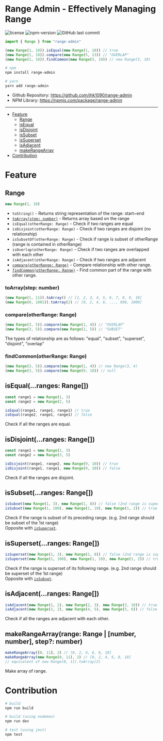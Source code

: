# Range Admin - Effectively Managing Range
![license](https://img.shields.io/github/license/jhk1090/range-admin
) 
![npm-version](https://img.shields.io/npm/v/range-admin)
![GitHub last commit](https://img.shields.io/github/last-commit/jhk1090/range-admin)

```js
import { Range } from "range-admin"

(new Range(1, 10)).isEqual(new Range(1, 10)) // true
(new Range(1, 10)).compare(new Range(5, 13)) // "OVERLAP"
(new Range(1, 10)).findCommon(new Range(5, 10)) // new Range(5, 10)
```

```sh
# npm
npm install range-admin

# yarn
yarn add range-admin
```
 * Github Repository: https://github.com/jhk1090/range-admin
 * NPM Library: https://npmjs.com/package/range-admin
---
 * [Feature](#feature)
    * [Range](#range)
    * [isEqual](#isequalranges-range)
    * [isDisjoint](#isdisjointranges-range)
    * [isSubset](#issubsetranges-range)
    * [isSuperset](#issupersetranges-range)
    * [isAdjacent](#isadjacentranges-range)
    * [makeRangeArray](#makerangearrayrange-range--number-number-step-number)
 * [Contribution](#contribution)

# Feature
## Range
```js
new Range(1, 10)
```
 * ```toString()``` - Returns string representation of the range: start~end
 * [```toArray(step: number)```](#toarraystep-number) - Returns array based on the range
 * ```isEqual(otherRange: Range)``` - Check if two ranges are equal
 * ```isDisjoint(otherRange: Range)``` - Check if two ranges are disjoint (no relationship)
 * ```isSubsetOf(otherRange: Range)``` - Check if range is subset of otherRange (range is contained in otherRange)
 * ```isOverlap(otherRange: Range)``` - Check if two ranges are overlapped with each other
 * ```isAdjacent(otherRange: Range)``` - Check if two ranges are adjacent
 * [```compare(otherRange: Range)```](#compareotherrange-range) - Compare relationship with other range.
 * [```findCommon(otherRange: Range)```](#findcommonotherrange-range) - Find common part of the range with other range.
### toArray(step: number)
```js
(new Range(1, 11)).toArray() // [1, 2, 3, 4, 5, 6, 7, 8, 9, 10]
(new Range(0, 1001)).toArray(2) // [0, 2, 4, 6, ..., 998, 1000]
```

### compare(otherRange: Range)
```js
(new Range(3, 5)).compare(new Range(1, 4)) // "OVERLAP"
(new Range(3, 5)).compare(new Range(1, 5)) // "SUBSET"
```

The types of relationship are as follows: "equal", "subset", "superset", "disjoint", "overlap"

### findCommon(otherRange: Range)
```js
(new Range(3, 5)).compare(new Range(1, 4)) // new Range(3, 4)
(new Range(3, 5)).compare(new Range(9, 10)) // null
```

## isEqual(...ranges: Range[])
```js
const range1 = new Range(1, 3)
const range2 = new Range(2, 5)

isEqual(range1, range1, range1) // true
isEqual(range2, range1, range1) // false
```
Check if all the ranges are equal.

## isDisjoint(...ranges: Range[])
```js
const range1 = new Range(1, 3)
const range2 = new Range(3, 5)

isDisjoint(range1, range2, new Range(9, 10)) // true
isDisjoint(range1, range1, new Range(9, 10)) // false
```
Check if all the ranges are disjoint.

## isSubset(...ranges: Range[])
```js
isSubset(new Range(1, 3), new Range(1, 8)) // false (2nd range is superset of 1st range)
isSubset(new Range(1, 100), new Range(1, 10), new Range(1, 2)) // true
```
Check if the range is subset of its preceding range. (e.g. 2nd range should be subset of the 1st range)\
Opposite with [```isSuperset```](#issupersetranges-range).

## isSuperset(...ranges: Range[])
```js
isSuperset(new Range(1, 3), new Range(1, 8)) // false (2nd range is superset of 1st range)
isSuperset(new Range(1, 100), new Range(1, 10), new Range(1, 2)) // true
```
Check if the range is superset of its following range. (e.g. 2nd range should be superset of the 1st range)\
Opposite with [```isSubset```](#issubsetranges-range).

## isAdjacent(...ranges: Range[])
```js
isAdjacent(new Range(1, 2), new Range(2, 3), new Range(3, 10)) // true
isAdjacent(new Range(1, 2), new Range(4, 5), new Range(5, 6)) // false
```
Check if all the ranges are adjacent with each other.

## makeRangeArray(range: Range | [number, number], step?: number)
```js
makeRangeArray([0, 11], 2) // [0, 2, 4, 6, 8, 10]
makeRangeArray(new Range(0, 11), 2) // [0, 2, 4, 6, 8, 10]
// equivalent of new Range(0, 11).toArray(2)
```

Make array of range.

# Contribution
```sh
# build
npm run build

# build (using nodemon)
npm run dev

# test (using jest)
npm test
```